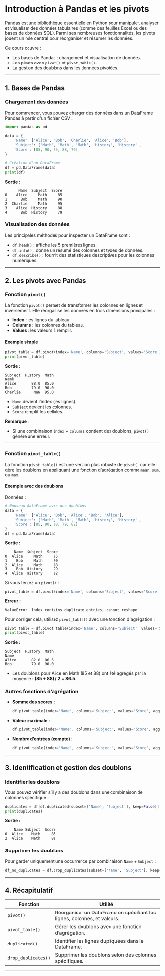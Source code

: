# Introduction à Pandas et les pivots

Pandas est une bibliothèque essentielle en Python pour manipuler, analyser et visualiser des données tabulaires (comme des feuilles Excel ou des bases de données SQL). Parmi ses nombreuses fonctionnalités, les pivots jouent un rôle central pour réorganiser et résumer les données.

Ce cours couvre :
- Les bases de Pandas : chargement et visualisation de données.
- Les pivots avec `pivot()` et `pivot_table()`.
- La gestion des doublons dans les données pivotées.

---

## 1. Bases de Pandas

### Chargement des données
Pour commencer, vous pouvez charger des données dans un DataFrame Pandas à partir d'un fichier CSV :

```python
import pandas as pd

data = {
    'Name': ['Alice', 'Bob', 'Charlie', 'Alice', 'Bob'],
    'Subject': ['Math', 'Math', 'Math', 'History', 'History'],
    'Score': [85, 90, 95, 88, 79]
}

# Création d'un DataFrame
df = pd.DataFrame(data)
print(df)
```
**Sortie :**
```
      Name  Subject  Score
0    Alice     Math     85
1      Bob     Math     90
2  Charlie     Math     95
3    Alice  History     88
4      Bob  History     79
```

### Visualisation des données
Les principales méthodes pour inspecter un DataFrame sont :
- `df.head()` : affiche les 5 premières lignes.
- `df.info()` : donne un résumé des colonnes et types de données.
- `df.describe()` : fournit des statistiques descriptives pour les colonnes numériques.

---

## 2. Les pivots avec Pandas

### Fonction `pivot()`
La fonction `pivot()` permet de transformer les colonnes en lignes et inversement. Elle réorganise les données en trois dimensions principales :
- **Index** : les lignes du tableau.
- **Columns** : les colonnes du tableau.
- **Values** : les valeurs à remplir.

#### Exemple simple
```python
pivot_table = df.pivot(index='Name', columns='Subject', values='Score')
print(pivot_table)
```
**Sortie :**
```
Subject  History  Math
Name                  
Alice       88.0  85.0
Bob         79.0  90.0
Charlie      NaN  95.0
```
- `Name` devient l’index (les lignes).
- `Subject` devient les colonnes.
- `Score` remplit les cellules.

**Remarque** :
- Si une combinaison `index` + `columns` contient des doublons, `pivot()` génère une erreur.

---

### Fonction `pivot_table()`
La fonction `pivot_table()` est une version plus robuste de `pivot()` car elle gère les doublons en appliquant une fonction d’agrégation comme `mean`, `sum`, ou `max`.

#### Exemple avec des doublons
Données :
```python
# Nouveau DataFrame avec des doublons
data = {
    'Name': ['Alice', 'Bob', 'Alice', 'Bob', 'Alice'],
    'Subject': ['Math', 'Math', 'Math', 'History', 'History'],
    'Score': [85, 90, 88, 79, 82]
}
df = pd.DataFrame(data)
```
**Sortie :**
```
    Name  Subject  Score
0  Alice     Math     85
1    Bob     Math     90
2  Alice     Math     88
3    Bob  History     79
4  Alice  History     82
```

Si vous tentez un `pivot()` :
```python
pivot_table = df.pivot(index='Name', columns='Subject', values='Score')
```
**Erreur :**
```
ValueError: Index contains duplicate entries, cannot reshape
```

Pour corriger cela, utilisez `pivot_table()` avec une fonction d'agrégation :
```python
pivot_table = df.pivot_table(index='Name', columns='Subject', values='Score', aggfunc='mean')
print(pivot_table)
```
**Sortie :**
```
Subject  History  Math
Name                  
Alice       82.0  86.5
Bob         79.0  90.0
```
- Les doublons pour Alice en Math (85 et 88) ont été agrégés par la moyenne : **(85 + 88) / 2 = 86.5**.

### Autres fonctions d’agrégation
- **Somme des scores** :
  ```python
  df.pivot_table(index='Name', columns='Subject', values='Score', aggfunc='sum')
  ```
- **Valeur maximale** :
  ```python
  df.pivot_table(index='Name', columns='Subject', values='Score', aggfunc='max')
  ```
- **Nombre d’entrées (compte)** :
  ```python
  df.pivot_table(index='Name', columns='Subject', values='Score', aggfunc='count')
  ```

---

## 3. Identification et gestion des doublons

### Identifier les doublons
Vous pouvez vérifier s’il y a des doublons dans une combinaison de colonnes spécifique :
```python
duplicates = df[df.duplicated(subset=['Name', 'Subject'], keep=False)]
print(duplicates)
```
**Sortie :**
```
    Name Subject  Score
0  Alice    Math     85
2  Alice    Math     88
```

### Supprimer les doublons
Pour garder uniquement une occurrence par combinaison `Name` + `Subject` :
```python
df_no_duplicates = df.drop_duplicates(subset=['Name', 'Subject'], keep='first')
```

---

## 4. Récapitulatif

| Fonction         | Utilité                                                                 |
|------------------|------------------------------------------------------------------------|
| `pivot()`        | Réorganiser un DataFrame en spécifiant les lignes, colonnes, et valeurs. |
| `pivot_table()`  | Gérer les doublons avec une fonction d’agrégation.                            |
| `duplicated()`   | Identifier les lignes dupliquées dans le DataFrame.                         |
| `drop_duplicates()` | Supprimer les doublons selon des colonnes spécifiques.                      |

---